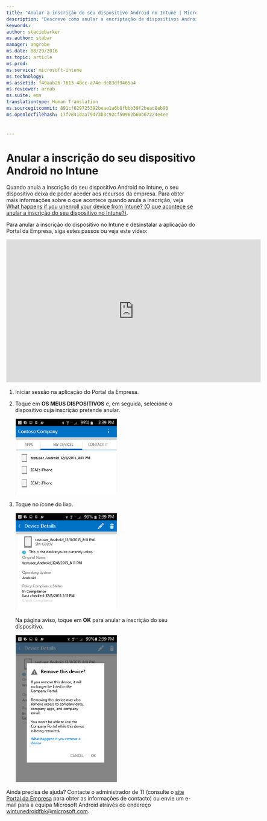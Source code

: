 ```yaml
---
title: "Anular a inscrição do seu dispositivo Android no Intune | Microsoft Intune"
description: "Descreve como anular a encriptação de dispositivos Android no Intune"
keywords: 
author: staciebarker
ms.author: stabar
manager: angrobe
ms.date: 08/29/2016
ms.topic: article
ms.prod: 
ms.service: microsoft-intune
ms.technology: 
ms.assetid: f40aab26-7613-48cc-a74e-de83df9465a4
ms.reviewer: arnab
ms.suite: ems
translationtype: Human Translation
ms.sourcegitcommit: 891cf629725392beae1a6b8fbbb39f2bead8eb90
ms.openlocfilehash: 17f7841daa79473b3c92cf50962b60b67224e4ee


---
```



# Anular a inscrição do seu dispositivo Android no Intune

Quando anula a inscrição do seu dispositivo Android no Intune, o seu dispositivo deixa de poder aceder aos recursos da empresa.  Para obter mais informações sobre o que acontece quando anula a inscrição, veja [What happens if you unenroll your device from Intune? (O que acontece se anular a inscrição do seu dispositivo no Intune?)](what-happens-if-you-unenroll-your-device-from-intune-android.md).

Para anular a inscrição do dispositivo no Intune e desinstalar a aplicação do Portal da Empresa, siga estes passos ou veja este vídeo:

<iframe width="675" height="379" src="https://www.youtube.com/embed/K-Vi7lNfaMk" frameborder="0" allowfullscreen></iframe>

1.  Iniciar sessão na aplicação do Portal da Empresa.

2.  Toque em **OS MEUS DISPOSITIVOS** e, em seguida, selecione o dispositivo cuja inscrição pretende anular.

    ![Selecione o dispositivo cuja inscrição pretende anular.](./media/andr-1-my-devices-choose.png)

3.  Toque no ícone do lixo.

    ![Toque no ícone do lixo.](./media/andr-2-tap-trashcan.png)

    Na página aviso, toque em **OK** para anular a inscrição do seu dispositivo.

    ![Remova o dispositivo.](./media/andr-3-warning-about-remove.png)

Ainda precisa de ajuda? Contacte o administrador de TI (consulte o [site Portal da Empresa](http://portal.manage.microsoft.com) para obter as informações de contacto) ou envie um e-mail para a equipa Microsoft Android através do endereço wintunedroidfbk@microsoft.com.



<!--HONumber=Oct16_HO2-->


